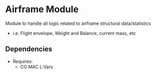 # Airframe Module

Module to handle all logic related to airframe structural data/statistics
 - i.e. Flight envelope, Weight and Balance, current mass, etc

## Dependencies
 - Requires:
   - CG MAC L:Vars
